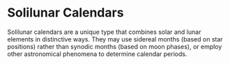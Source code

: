 # Solilunar Calendars

Solilunar calendars are a unique type that combines solar and lunar elements in distinctive ways. They may use sidereal months (based on star positions) rather than synodic months (based on moon phases), or employ other astronomical phenomena to determine calendar periods.
